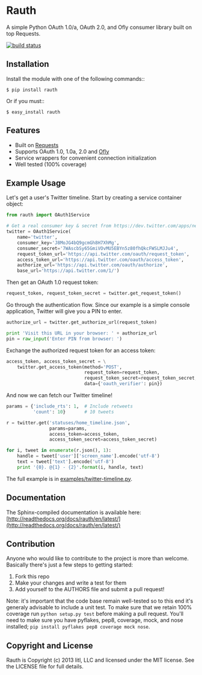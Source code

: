 # Rauth

A simple Python OAuth 1.0/a, OAuth 2.0, and Ofly consumer library built on top
Requests.

[![build status](https://secure.travis-ci.org/litl/rauth.png?branch=master)](https://travis-ci.org/#!/litl/rauth)


## Installation

Install the module with one of the following commands::

    $ pip install rauth

Or if you must::

    $ easy_install rauth


## Features

* Built on [Requests](https://github.com/kennethreitz/requests)
* Supports OAuth 1.0, 1.0a, 2.0 and [Ofly](http://www.shutterfly.com/documentation/start.sfly)
* Service wrappers for convenient connection initialization
* Well tested (100% coverage)


## Example Usage

Let's get a user's Twitter timeline. Start by creating a service container 
object:

```python
from rauth import OAuth1Service

# Get a real consumer key & secret from https://dev.twitter.com/apps/new
twitter = OAuth1Service(
    name='twitter',
    consumer_key='J8MoJG4bQ9gcmGh8H7XhMg',
    consumer_secret='7WAscbSy65GmiVOvMU5EBYn5z80fhQkcFWSLMJJu4',
    request_token_url='https://api.twitter.com/oauth/request_token',
    access_token_url='https://api.twitter.com/oauth/access_token',
    authorize_url='https://api.twitter.com/oauth/authorize',
    base_url='https://api.twitter.com/1/')
```

Then get an OAuth 1.0 request token:

```python
request_token, request_token_secret = twitter.get_request_token()
```

Go through the authentication flow.  Since our example is a simple console
application, Twitter will give you a PIN to enter.

```python
authorize_url = twitter.get_authorize_url(request_token)

print 'Visit this URL in your browser: ' + authorize_url
pin = raw_input('Enter PIN from browser: ')
```

Exchange the authorized request token for an access token:

```python
access_token, access_token_secret = \
    twitter.get_access_token(method='POST',
                             request_token=request_token,
                             request_token_secret=request_token_secret,
                             data={'oauth_verifier': pin})
```

And now we can fetch our Twitter timeline!

```python
params = {'include_rts': 1,  # Include retweets
          'count': 10}       # 10 tweets

r = twitter.get('statuses/home_timeline.json',
                params=params,
                access_token=access_token,
                access_token_secret=access_token_secret)

for i, tweet in enumerate(r.json(), 1):
    handle = tweet['user']['screen_name'].encode('utf-8')
    text = tweet['text'].encode('utf-8')
    print '{0}. @{1} - {2}'.format(i, handle, text)
```

The full example is in [examples/twitter-timeline.py](https://github.com/litl/rauth/blob/master/examples/twitter-timeline-cli.py).


## Documentation

The Sphinx-compiled documentation is available here: [http://readthedocs.org/docs/rauth/en/latest/](http://readthedocs.org/docs/rauth/en/latest/)


## Contribution

Anyone who would like to contribute to the project is more than welcome.
Basically there's just a few steps to getting started:

1. Fork this repo
2. Make your changes and write a test for them
3. Add yourself to the AUTHORS file and submit a pull request!

Note: it's important that the code base remain well-tested so to this end it's
generaly advisable to include a unit test. To make sure that we retain 100%
coverage run `python setup.py test` before making a pull request. You'll need
to make sure you have pyflakes, pep8, coverage, mock, and nose installed;
`pip install pyflakes pep8 coverage mock nose`.

## Copyright and License

Rauth is Copyright (c) 2013 litl, LLC and licensed under the MIT license.
See the LICENSE file for full details.
